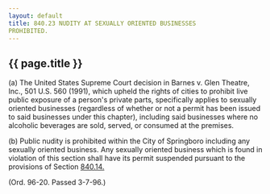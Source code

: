 ```yaml
---
layout: default 
title: 840.23 NUDITY AT SEXUALLY ORIENTED BUSINESSES
PROHIBITED.
---
```


{{ page.title }}
----------------

​(a) The United States Supreme Court decision in Barnes v. Glen Theatre,
Inc., 501 U.S. 560 (1991), which upheld the rights of cities to prohibit
live public exposure of a person's private parts, specifically applies
to sexually oriented businesses (regardless of whether or not a permit
has been issued to said businesses under this chapter), including said
businesses where no alcoholic beverages are sold, served, or consumed at
the premises.

​(b) Public nudity is prohibited within the City of Springboro including
any sexually oriented business. Any sexually oriented business which is
found in violation of this section shall have its permit suspended
pursuant to the provisions of Section [840.14.](3d281fb5.html)

(Ord. 96-20. Passed 3-7-96.)
